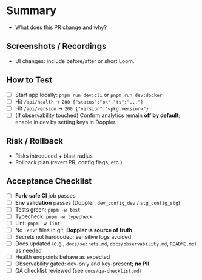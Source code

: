 # Summary
- What does this PR change and why?

## Screenshots / Recordings
- UI changes: include before/after or short Loom.

## How to Test
- [ ] Start app locally: `pnpm run dev:cli` or `pnpm run dev:docker`
- [ ] Hit `/api/health` -> `200 {"status":"ok","ts":"..."}`
- [ ] Hit `/api/version` -> `200 {"version":"<pkg.version>"}`
- [ ] (If observability touched) Confirm analytics remain **off by default**; enable in dev by setting keys in Doppler.

## Risk / Rollback
- Risks introduced + blast radius
- Rollback plan (revert PR, config flags, etc.)

## Acceptance Checklist
- [ ] **Fork-safe CI** job passes
- [ ] **Env validation** passes (Doppler: `dev_config_dev` / `stg_config_stg`)
- [ ] Tests green: `pnpm -w test`
- [ ] Typecheck: `pnpm -w typecheck`
- [ ] Lint: `pnpm -w lint`
- [ ] No `.env*` files in git; **Doppler is source of truth**
- [ ] Secrets not hardcoded; sensitive logs avoided
- [ ] Docs updated (e.g., `docs/secrets.md`, `docs/observability.md`, `README.md`) as needed
- [ ] Health endpoints behave as expected
- [ ] Observability gated: dev-only and key-present; **no PII**
- [ ] QA checklist reviewed (see `docs/qa-checklist.md`)

